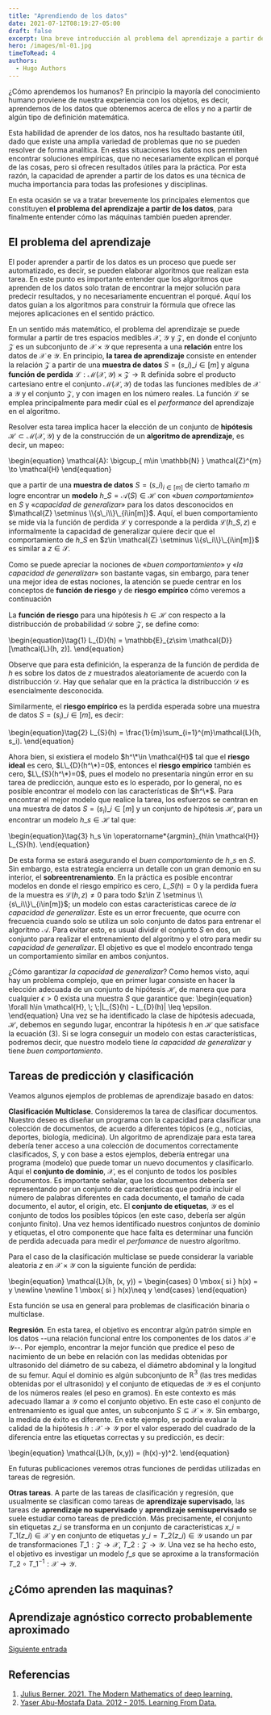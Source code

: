 ```yaml
---
title: "Aprendiendo de los datos"
date: 2021-07-12T08:19:27-05:00
draft: false
excerpt: Una breve introducción al problema del aprendizaje a partir de los datos.
hero: /images/ml-01.jpg
timeToRead: 4
authors:
  - Hugo Authors
---
```


¿Cómo aprendemos los humanos? En principio la mayoría del conocimiento humano proviene de nuestra experiencia con los objetos, es decir, aprendemos de los datos que obtenemos acerca de ellos y no a partir de algún tipo de definición matemática.

Esta habilidad de aprender de los datos, nos ha resultado bastante útil, dado que existe una amplia variedad de problemas que no se pueden resolver de forma analítica. En estas situaciones los datos nos permiten encontrar soluciones empíricas, que no necesariamente explican el porqué de las cosas, pero si ofrecen resultados útiles para la práctica. Por esta razón, la capacidad de aprender a partir de los datos es una técnica de mucha importancia para todas las profesiones y disciplinas.

En esta ocasión se va a tratar brevemente los principales elementos que constituyen **el problema del aprendizaje a partir de los datos**, para finalmente entender cómo las máquinas también pueden aprender.

## El problema del aprendizaje

El poder aprender a partir de los datos es un proceso que puede ser automatizado, es decir, se pueden elaborar algoritmos que realizan esta tarea. En este punto es importante entender que los algoritmos que aprenden de los datos solo tratan de encontrar la mejor solución para predecir resultados, y no necesariamente encuentran el porqué. Aquí los datos guían a los algoritmos para construir la fórmula que ofrece las mejores aplicaciones en el sentido práctico.

En un sentido más matemático, el problema del aprendizaje se puede formular a partir de tres espacios medibles $\mathcal{X}$, $\mathcal{Y}$ y $\mathcal{Z}$, en donde el conjunto $\mathcal{Z}$ es un subconjunto de $\mathcal{X} \times \mathcal{Y}$ que representa a una **relación** entre los datos de $\mathcal{X}$ e $\mathcal{Y}$. En principio, **la tarea de aprendizaje** consiste en entender la relación $\mathcal{Z}$ a partir de una **muestra de datos** $S=(s\_{i})\_{i\in [m]}$ y alguna **función de perdida** $\mathcal{L}: \mathcal{M}( \mathcal{X}, \mathcal{Y} )\times \mathcal{Z} \to \mathbb{R}$ definida sobre el producto cartesiano entre el conjunto $\mathcal{M}( \mathcal{X}, \mathcal{Y} )$ de todas las funciones medibles de $\mathcal{X}$ a $\mathcal{Y}$ y el conjunto $\mathcal{Z}$, y con imagen en los número reales. La función $\mathcal{L}$ se emplea principalmente para medir cúal es el _performance_ del aprendizaje en el algoritmo.

Resolver esta tarea implica hacer la elección de un conjunto de **hipótesis** $\mathcal{H} \subset \mathcal{M}( \mathcal{X}, \mathcal{Y} )$ y de la construcción de un **algoritmo de aprendizaje**, es decir, un mapeo:

\begin{equation}
\mathcal{A}: \bigcup\_{ m\in \mathbb{N} } \mathcal{Z}^{m} \to \mathcal{H}
\end{equation}

que a partir de una **muestra de datos** $S = (s\_i)_{i\in[m]}$ de cierto tamaño $m$ logre encontrar un **modelo** $h\_S = \mathcal{A}(S)\in \mathcal{H}$ con «_buen comportamiento_» en $S$ y «_capacidad de generalizar_» para los datos desconocidos en $\mathcal{Z} \setminus \\{s\_i\\}\_{i\in[m]}$. Aquí, el buen comportamiento se mide via la función de perdida $\mathcal{L}$ y corresponde a la perdida $\mathcal{L}(h\_S, z)$ e informalmente la capacidad de generalizar quiere decir que el comportamiento de $h\_S$ en $z\in \mathcal{Z} \setminus \\{s\_i\\}\_{i\in[m]}$ es similar a $z\in \mathcal{S}$.

Como se puede apreciar la nociones de «_buen comportamiento_» y «_la capacidad de generalizar_» son bastante vagas, sin embargo, para tener una mejor idea de estas nociones, la atención se puede centrar en los conceptos de **función de riesgo**  y de **riesgo empírico** cómo veremos a continuación

La **función de riesgo** para una hipótesis $h\in \mathcal{H}$ con respecto a la distribucción de probabilidad $\mathcal{D}$ sobre $\mathcal{Z}$, se define como: 

\begin{equation}\tag{1}
L\_{D}(h) = \mathbb{E}\_{z\sim \mathcal{D}}[\mathcal{L}(h, z)].
\end{equation}

Observe que para esta definición, la esperanza de la función de perdida de $h$ es sobre los datos de $z$ muestrados aleatoriamente de acuerdo con la distribucción $\mathcal{D}$. Hay que señalar que en la práctica la distribucción $\mathcal{D}$ es esencialmente desconocida. 

Similarmente, el **riesgo empírico** es la perdida esperada sobre una muestra de datos  $S = (s_i)\_{i \in[m]}$, es decir: 
 
\begin{equation}\tag{2}
L\_{S}(h) = \frac{1}{m}\sum\_{i=1}^{m}\mathcal{L}(h, s\_i).
\end{equation}

Ahora bien, si existiera el modelo $h^\*\in \mathcal{H}$ tal que el **riesgo ideal** es cero,  $L\_{D}(h^\*)=0$, entonces  el **riesgo empírico** también es cero,  $L\_{S}(h^\*)=0$, pues el modelo no presentaría ningún error en su tarea de predicción, aunque esto es lo esperado, por lo general, no es posible encontrar el modelo con las características de $h^\*$. Para encontrar el mejor modelo que realice la tarea, los esfuerzos se centran en una muestra de datos $S = (s_i)\_{i \in[m]}$ y un conjunto de hipótesis $\mathcal{H}$, para un encontrar un modelo $h\_s\in \mathcal{H}$ tal que:

\begin{equation}\tag{3}
h_s \in \operatorname\*{argmin}\_{h\in \mathcal{H}} L\_{S}(h).
\end{equation}

De esta forma se estará asegurando el _buen comportamiento_ de $h\_{s}$ en $S$. Sin embargo, esta estrategía encierra un detalle con un gran demonio en su interior, el **sobreentrenamiento**. En la práctica es posible encontrar modelos en donde el riesgo empírico es cero, $L\_{S}(h) = 0$ y la perdida fuera de la muestra es $\mathcal{L}(h, z) \neq 0$ para todo $z\in Z \setminus \\{s\_i\\}\_{i\in[m]}$; un modelo con estas características carece de _la capacidad de generalizar_. Este es un error frecuente, que ocurre con frecuencia cuando solo se utiliza un solo conjunto de datos para entrenar el algoritmo $\mathcal{A}$. Para evitar esto, es usual dividir el conjunto $S$ en dos, un conjunto para realizar el entrenamiento del algoritmo y el otro para medir su _capacidad de generalizar_. El objetivo es que el modelo encontrado tenga un comportamiento similar en ambos conjuntos.

¿Cómo garantizar _la capacidad de generalizar_? Como hemos visto, aquí hay un problema complejo, que en primer lugar consiste en hacer la elección adecuada de un conjunto de hipótesis $\mathcal{H}$, de manera que para cualquier $\epsilon > 0$ exista una muestra $S$ que garantice que:
\begin{equation}
\forall h\in \mathcal{H}, \\; \\;|L\_{S}(h) - L\_{D}(h)| \leq \epsilon.
\end{equation}
Una vez se ha identificado la clase de hipótesis adecuada, $\mathcal{H}$, debemos en segundo lugar, encontrar la hipótesis $h$ en $\mathcal{H}$ que satisface la ecuación (3). Si se logra conseguir un modelo con estas características, podremos decir, que nuestro modelo tiene _la capacidad de generalizar_ y tiene _buen comportamiento_.

## Tareas de predicción y clasificación

Veamos algunos ejemplos de problemas de aprendizaje basado en datos:

**Clasificación Multiclase**. Consideremos la tarea de clasificar documentos. Nuestro deseo es diseñar un programa con la capacidad para clasificar una colección de documentos, de acuerdo a diferentes tópicos (e.g., noticias, deportes, biología, medicina). Un algoritmo de aprendizaje para esta tarea debería tener acceso a una colección de documentos correctamente clasificados, $S$, y con base a estos ejemplos, debería entregar una programa (modelo) que puede tomar un nuevo documentos y clasificarlo. Aquí el **conjunto de dominio**, $\mathcal{X}$, es el conjunto de todos los posibles documentos. Es importante señalar, que los documentos debería ser representando por un conjunto de características que podría incluir el número de palabras diferentes en cada documento, el tamaño de cada documento, el autor, el origin, etc. El **conjunto de etiquetas**, $\mathcal{Y}$ es el conjunto de todos los posibles tópicos (en este caso, debería ser algún conjunto finito). Una vez hemos identificado nuestros conjuntos de dominio y etiquetas, el otro componente que hace falta es determinar una función de perdida adecuada para medir el _perfomance_ de nuestro algoritmo. 

Para el caso de la clasificación multiclase se puede considerar la variable aleatoria $z$  en $\mathcal{X}\times \mathcal{Y}$ con la siguiente función de perdida:

\begin{equation}
\mathcal{L}(h, (x, y)) = \begin{cases}
0 \mbox{ si } h(x) = y \newline \newline
1 \mbox{ si } h(x)\neq y
\end{cases}
\end{equation}

Esta función se usa en general para problemas de clasificación binaria o multiclase. 

**Regresión**. En esta tarea, el objetivo es encontrar algún patrón simple en los datos --una relación funcional entre los componentes de los datos $\mathcal{X}$ e $\mathcal{Y}$--. Por ejemplo, encontrar la mejor función que predice el peso de nacimiento de un bebe en relación con las medidas obtenidas por ultrasonido del diámetro de su cabeza, el diámetro abdominal y la longitud de su femur. Aquí el dominio es algún subconjunto de $\mathbb{R}^{3}$ (las tres medidas obtenidas por el ultrasonido) y el conjunto de etiquedas de $\mathcal{Y}$ es el conjunto de los números reales (el peso en gramos). En este contexto  es más adecuado llamar a $\mathcal{Y}$ como el conjunto objetivo. En este caso el conjunto de entrenamiento es igual que antes, un subconjunto $S\subseteq \mathcal{X}\times \mathcal{Y}$. Sin embargo, la medida de éxito es diferente. En este ejemplo, se podría evaluar la calidad de la hipótesis $h:\mathcal{X}\to \mathcal{Y}$ por el valor esperado del cuadrado de la diferencia entre las etiquetas correctas y su predicción, es decir:

\begin{equation}
\mathcal{L}(h, (x,y)) = (h(x)-y)^2.
\end{equation}

En futuras publicaciones veremos otras funciones de perdidas utilizadas en tareas de regresión. 

**Otras tareas**. A parte de las tareas de clasificación y regresión, que usualmente se clasifican como tareas de **aprendizaje supervisado**, las tareas de **aprendizaje no supervisado** y **aprendizaje semisupervisado** se suele estudiar como tareas de predicción. Más precisamente, el conjunto sin etiquetas $z\_{i}$ se transforma en un conjunto de características $x\_{i} = T\_{1}(z\_{i})\in \mathcal{X}$ y en conjunto de etiquetas $y\_{i}=T\_{2}(z\_i)\in \mathcal{Y}$ usando un par de transformaciones $T\_{1}:\mathcal{Z}\to \mathcal{X}$, $T\_{2}:\mathcal{Z}\to\mathcal{Y}$. Una vez se ha hecho esto, el objetivo es investigar un modelo $f\_{s}$ que se aproxime a la transformación $T\_{2}\circ T\_{1}^{-1}:\mathcal{X}\to \mathcal{Y}$. 

## ¿Cómo aprenden las maquinas?


## Aprendizaje agnóstico correcto probablemente aproximado


[Siguiente entrada](url)

## Referencias

1. [Julius Berner. 2021. The Modern Mathematics of deep learning.](https://deepai.org/publication/the-modern-mathematics-of-deep-learning)
2. [Yaser Abu-Mostafa Data. 2012 - 2015. Learning From Data.](https://work.caltech.edu/telecourse)
